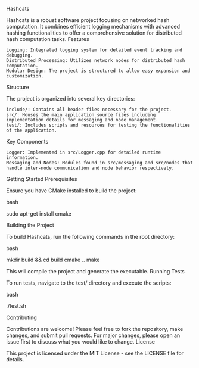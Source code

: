 Hashcats

Hashcats is a robust software project focusing on networked hash computation. It combines efficient logging mechanisms with advanced hashing functionalities to offer a comprehensive solution for distributed hash computation tasks.
Features

    Logging: Integrated logging system for detailed event tracking and debugging.
    Distributed Processing: Utilizes network nodes for distributed hash computation.
    Modular Design: The project is structured to allow easy expansion and customization.

Structure

The project is organized into several key directories:

    include/: Contains all header files necessary for the project.
    src/: Houses the main application source files including implementation details for messaging and node management.
    test/: Includes scripts and resources for testing the functionalities of the application.

Key Components

    Logger: Implemented in src/Logger.cpp for detailed runtime information.
    Messaging and Nodes: Modules found in src/messaging and src/nodes that handle inter-node communication and node behavior respectively.

Getting Started
Prerequisites

Ensure you have CMake installed to build the project:

bash

sudo apt-get install cmake

Building the Project

To build Hashcats, run the following commands in the root directory:

bash

mkdir build && cd build
cmake ..
make

This will compile the project and generate the executable.
Running Tests

To run tests, navigate to the test/ directory and execute the scripts:

bash

./test.sh

Contributing

Contributions are welcome! Please feel free to fork the repository, make changes, and submit pull requests. For major changes, please open an issue first to discuss what you would like to change.
License

This project is licensed under the MIT License - see the LICENSE file for details.
